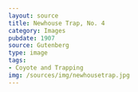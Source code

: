 ```yaml
---
layout: source
title: Newhouse Trap, No. 4
category: Images
pubdate: 1907
source: Gutenberg
type: image
tags:
- Coyote and Trapping
img: /sources/img/newhousetrap.jpg
---
```


